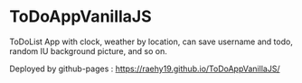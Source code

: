 # ToDoAppVanillaJS

ToDoList App with clock, weather by location, can save username and todo, random IU background picture, and so on.

Deployed by github-pages : https://raehy19.github.io/ToDoAppVanillaJS/
